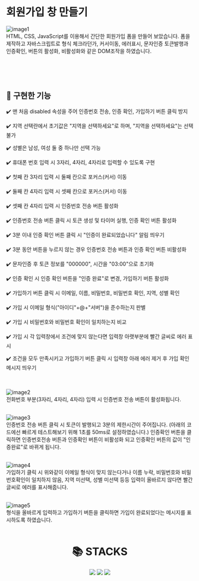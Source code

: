 # 회원가입 창 만들기

![image1](https://user-images.githubusercontent.com/74912530/138545992-5d81fc05-4a9d-4da8-93b0-ca9c9b543e5c.png)
<br>
HTML, CSS, JavaScript를 이용해서 간단한 회원가입 폼을 만들어 보았습니다. 폼을 제작하고 자바스크립트로 형식 체크라던가, 커서이동, 에러표시, 문자인증 토큰발행과 인증확인, 버튼의 활성화, 비활성화와 같은 DOM조작을 하였습니다.


<br><br><br>

## 🔨 구현한 기능 

✔️ 맨 처음 disabled 속성을 주어 인증번호 전송, 인증 확인, 가입하기 버튼 클릭 방지

✔️ 지역 선택란에서 초기값은 "지역을 선택하세요"로 하며, "지역을 선택하세요"는 선택 불가

✔️ 성별은 남성, 여성 둘 중 하나만 선택 가능

✔️ 휴대폰 번호 입력 시 3자리, 4자리, 4자리로 입력할 수 있도록 구현

✔️ 첫째 칸 3자리 입력 시 둘째 칸으로 포커스(커서) 이동

✔️ 둘째 칸 4자리 입력 시 셋째 칸으로 포커스(커서) 이동

✔️ 셋째 칸 4자리 입력 시 인증번호 전송 버튼 활성화

✔️ 인증번호 전송 버튼 클릭 시 토큰 생성 및 타이머 실행, 인증 확인 버튼 활성화

✔️ 3분 이내 인증 확인 버튼 클릭 시 "인증이 완료되었습니다" 알림 띄우기

✔️ 3분 동안 버튼을 누르지 않는 경우 인증번호 전송 버튼과 인증 확인 버튼 비활성화

✔️ 문자인증 후 토큰 정보를 "000000", 시간을 "03:00"으로 초기화

✔️ 인증 확인 시 인증 확인 버튼을 "인증 완료"로 변경, 가입하기 버튼 활성화

✔️ 가입하기 버튼 클릭 시 이메일, 이름, 비밀번호, 비밀번호 확인, 지역, 성별 확인

✔️ 가입 시 이메일 형식("아이디"+@+"서버")을 준수하는지 판별

✔️ 가입 시 비밀번호와 비밀번호 확인이 일치하는지 비교

✔️ 가입 시 각 입력창에서 조건에 맞지 않는다면 입력창 아랫부분에 빨간 글씨로 에러 표시

✔️ 조건을 모두 만족시키고 가입하기 버튼  클릭 시 입력창 아래 에러 제거 후 가입 확인 메시지 띄우기
<br><br><br>


![image2](https://user-images.githubusercontent.com/74912530/138545988-31b6d280-18e4-4247-967e-f354dcfe20e9.PNG)
<br>
전화번호 부분(3자리, 4자리, 4자리) 입력 시 인증번호 전송 버튼이 활성화됩니다.
<br><br>

![image3](https://user-images.githubusercontent.com/74912530/138545989-191a6078-00f4-481b-8b8d-f8d33fbf14fb.PNG)
<br>
인증번호 전송 버튼 클릭 시 토큰이 발행되고 3분의 제한시간이 주어집니다.
(아래의 코드에선 빠르게 테스트해보기 위해 1초를 50ms로 설정하였습니다.)
인증확인 버튼을 클릭하면 인증번호전송 버튼과 인증확인 버튼이 비활성화 되고 
인증확인 버튼의 값이 "인증완료"로 바뀌게 됩니다.
<br><br>

![image4](https://user-images.githubusercontent.com/74912530/138545990-276cad02-335a-4417-a35e-0e2afd251123.PNG)
<br>
가입하기 클릭 시 위와같이 이메일 형식이 맞지 않는다거나 이름 누락, 비밀번호와 비밀번호확인이 일치하지 않음, 지역 미선택, 성별 미선택 등등 입력이 올바르지 않다면 빨간 글씨로 에러를 표시해줍니다.
<br><br>

![image5](https://user-images.githubusercontent.com/74912530/138545991-a126e5da-1c81-4fb8-99d1-93a09c9d25a0.PNG)
<br>
형식을 올바르게 입력하고 가입하기 버튼을 클릭하면 가입이 완료되었다는 메시지를 표시하도록 하였습니다.
<br><br>

<div align=center><h1>📚 STACKS</h1></div>
<div align=center> 
  <img src="https://img.shields.io/badge/html5-E34F26?style=for-the-badge&logo=html5&logoColor=white"> 
  <img src="https://img.shields.io/badge/css-1572B6?style=for-the-badge&logo=css3&logoColor=white"> 
  <img src="https://img.shields.io/badge/javascript-F7DF1E?style=for-the-badge&logo=javascript&logoColor=black">
</div>
